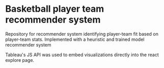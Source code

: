 # Basketball player team recommender system
 Repository for recommender system identifying player-team fit based on player-team stats. Implemented with a heuristic and trained model recommender system


Tableau's JS API was used to embed visualizations directly into the react explore page.